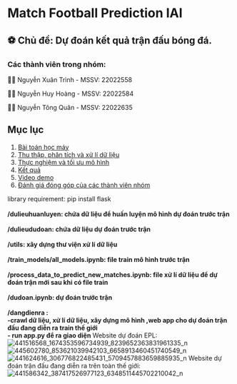 # Match Football Prediction IAI

## ⚽ Chủ đề: Dự đoán kết quả trận đấu bóng đá.

### Các thành viên trong nhóm:

👨‍🎓 Nguyễn Xuân Trình - MSSV: 22022558

🕵️‍♂️ Nguyễn Huy Hoàng - MSSV: 22022584

👨‍💼 Nguyễn Tông Quân - MSSV: 22022635

## Mục lục

1. [Bài toán học máy](#1-bài-toán-học-máy)
2. [Thu thập, phân tích và xử lí dữ liệu](#2-thu-thập-phân-tích-và-xử-lí-dữ-liệu)
3. [Thực nghiệm và tối ưu mô hình](#3-thực-nghiệm-và-tối-ưu-mô-hình)
4. [Kết quả](#4-kết-quả)
5. [Video demo](#5-video-demo)
6. [Đánh giá đóng góp của các thành viên nhóm](#6-đánh-giá-đóng-góp-của-các-thành-viên-nhóm)

library requirement: pip install flask
 <br>
  <br>
**/dulieuhuanluyen: chứa dữ liệu để huấn luyện mô hình dự đoán trước trận**
 <br>
  <br>
**/dulieududoan: chứa dữ liệu dự đoán trước trận**
 <br>
  <br>
**/utils: xây dựng thư viện xử lí dữ liệu**
 <br>
  <br>
**/train_models/all_models.ipynb: file train mô hình trước trận**
 <br>
  <br>
**/process_data_to_predict_new_matches.ipynb: file xử lí dữ liệu để dự đoán trận mới sau khi có file train**
 <br>
  <br>
**/dudoan.ipynb: dự đoán trước trận**
 <br>
  <br>
**/dangdienra : <br>-crawl dữ liệu, xử lí dữ liệu, xây dựng mô hình ,web app cho dự đoán trận đấu đang diễn ra train thế giới <br>
             - run app.py để ra giao diện**
Website dự đoán EPL:
![441516568_1674353596734939_8239652363831961335_n](https://github.com/hoanghelloworld/Match-Football-Prediction-IAI/assets/144087649/598b7fcc-982a-40ac-9664-87df93caf1b2)
![445602780_853621039942103_6658913460451740549_n](https://github.com/hoanghelloworld/Match-Football-Prediction-IAI/assets/144087649/0e05a535-9aaa-4dfa-80d2-3b4fb331a0d0)
![441624616_306776822485431_5709457883659885935_n](https://github.com/hoanghelloworld/Match-Football-Prediction-IAI/assets/144087649/bdcaf379-868d-4d23-b8eb-1c97911d246e)
Website dự đoán trận đấu đang diễn ra trên toàn thế giới:
![441586342_387417526977123_6348511445702210042_n](https://github.com/hoanghelloworld/Match-Football-Prediction-IAI/assets/144087649/2c83b9dc-5202-4917-ac4a-49f64ba8c848)

